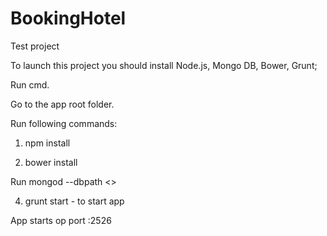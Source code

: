 # BookingHotel

Test project

To launch this project you should install Node.js, Mongo DB, Bower, Grunt;

Run cmd. 

Go to the app root folder. 

Run following commands:

1) npm install

2) bower install

Run mongod --dbpath <<path to db files>>

4) grunt start - to start app

App starts op port :2526
